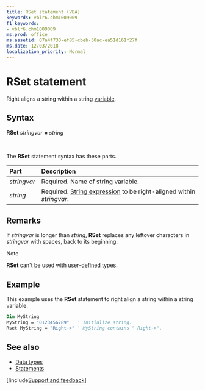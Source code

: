 ```yaml
---
title: RSet statement (VBA)
keywords: vblr6.chm1009009
f1_keywords:
- vblr6.chm1009009
ms.prod: office
ms.assetid: 07a4f730-ef85-cbeb-30ac-ea51d161f27f
ms.date: 12/03/2018
localization_priority: Normal
---
```



# RSet statement

Right aligns a string within a string [variable](../../Glossary/vbe-glossary.md#variable).

## Syntax

**RSet** _stringvar_ **=** _string_

<br/>

The **RSet** statement syntax has these parts.

|Part|Description|
|:-----|:-----|
| _stringvar_|Required. Name of string variable.|
| _string_|Required. [String expression](../../Glossary/vbe-glossary.md#string-expression) to be right-aligned within _stringvar_.|

## Remarks

If _stringvar_ is longer than _string_, **RSet** replaces any leftover characters in _stringvar_ with spaces, back to its beginning.

> [!NOTE] 
> **RSet** can't be used with [user-defined types](../../Glossary/vbe-glossary.md#user-defined-type).

## Example

This example uses the **RSet** statement to right align a string within a string variable.

```vb
Dim MyString 
MyString = "0123456789"   ' Initialize string. 
Rset MyString = "Right->" ' MyString contains " Right->". 

```

## See also

- [Data types](data-type-summary.md)
- [Statements](../statements.md)

[!include[Support and feedback](~/includes/feedback-boilerplate.md)]